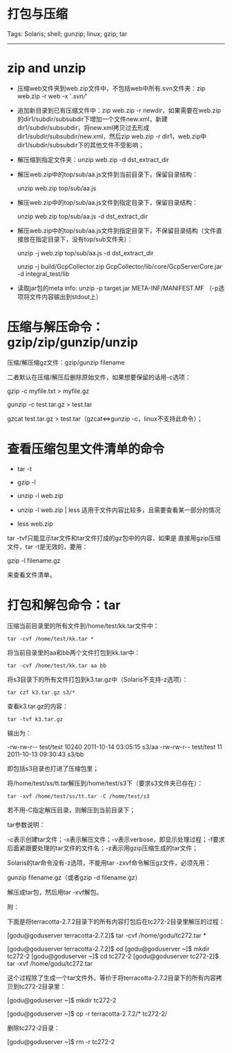 # 打包与压缩
Tags: Solaris; shell; gunzip; linux; gzip; tar

------

# zip and unzip

* 压缩web文件夹到web.zip文件中，不包括web中所有.svn文件夹：zip web.zip -r web -x '*.svn/*'

* 追加新目录到已有压缩文件中：zip web.zip -r newdir，如果需要在web.zip的dir1/subdir/subsubdir下增加一个文件new.xml，新建dir1/subdir/subsubdir，将new.xml拷贝过去形成dir1/subdir/subsubdir/new.xml，然后zip web.zip -r dir1，web.zip中dir1/subdir/subsubdir下的其他文件不受影响；

* 解压缩到指定文件夹：unzip web.zip -d dst_extract_dir

* 解压web.zip中的top/sub/aa.js文件到当前目录下，保留目录结构：

    unzip web.zip top/sub/aa.js

* 解压web.zip中的top/sub/aa.js文件到指定目录下，保留目录结构：

    unzip web.zip top/sub/aa.js -d dst_extract_dir

* 解压web.zip中的top/sub/aa.js文件到指定目录下，不保留目录结构（文件直接放在指定目录下，没有top/sub文件夹）：

    unzip -j web.zip top/sub/aa.js -d dst_extract_dir

    unzip -j build/GcpCollector.zip GcpCollector/lib/core/GcpServerCore.jar -d integral_test/lib

* 读取jar包的meta info: unzip -p target.jar META-INF/MANIFEST.MF （-p选项将文件内容输出到stdout上）

# 压缩与解压命令：gzip/zip/gunzip/unzip

压缩/解压缩gz文件：gzip/gunzip filename

二者默认在压缩/解压后删除原始文件，如果想要保留的话用-c选项：

gzip -c myfile.txt > myfile.gz

gunzip -c test.tar.gz > test.tar 

gzcat test.tar.gz > test.tar（gzcat<=>gunzip -c，linux不支持此命令）；

# 查看压缩包里文件清单的命令

* tar -t 

* gzip -l 

* unzip -l web.zip

* unzip -l web.zip | less 适用于文件内容比较多，且需要查看某一部分的情况

* less web.zip
 
tar -tvf只能显示tar文件和tar文件打成的gz包中的内容，如果是 直接用gzip压缩文件，tar -t是无效的，要用：

gzip -l filename.gz 

来查看文件清单。 

# 打包和解包命令：tar 

压缩当前目录里的所有文件到/home/test/kk.tar文件中：

    tar -cvf /home/test/kk.tar * 

将当前目录里的aa和bb两个文件打包到kk.tar中：

    tar -cvf /home/test/kk.tar aa bb 

将s3目录下的所有文件打包到k3.tar.gz中（Solaris不支持-z选项）：

    tar czf k3.tar.gz s3/* 

查看k3.tar.gz的内容：

    tar -tvf k3.tar.gz 

输出为：

-rw-rw-r-- test/test  10240 2011-10-14 03:05:15 s3/aa 
-rw-rw-r-- test/test  11 2011-10-13 09:30:43 s3/bb 

即包括s3目录也打进了压缩包里；

将/home/test/ss/tt.tar解压到/home/test/s3下（要求s3文件夹已存在）：

    tar -xvf /home/test/ss/tt.tar -C /home/test/s3 

若不用-C指定解压目录，则解压到当前目录下；

tar参数说明：

-c表示创建tar文件；-x表示解压文件；-v表示verbose，即显示处理过程；-f要求后面紧跟要处理的tar文件的文件名；-z表示用gzip压缩生成的tar文件；

Solaris的tar命令没有-z选项，不能用tar -zxvf命令解压gz文件，必须先用：

gunzip filename.gz（或者gzip -d filename.gz）

解压成tar包，然后用tar -xvf解包。

附：

下面是将terracotta-2.7.2目录下的所有内容打包后在tc272-2目录里解压的过程：

[godu@goduserver terracotta-2.7.2]$ tar -cvf /home/godu/tc272.tar *

[godu@goduserver terracotta-2.7.2]$ cd 
[godu@goduserver ~]$ mkdir tc272-2 
[godu@goduserver ~]$ cd tc272-2 
[godu@goduserver tc272-2]$ tar -xvf /home/godu/tc272.tar

这个过程除了生成一个tar文件外，等价于将terracotta-2.7.2目录下的所有内容拷贝到tc272-2目录里：

[godu@goduserver ~]$ mkdir tc272-2

[godu@goduserver ~]$ cp -r terracotta-2.7.2/* tc272-2/

删除tc272-2目录：

[godu@goduserver ~]$ rm -r tc272-2
